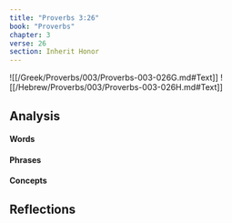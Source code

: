```yaml
---
title: "Proverbs 3:26"
book: "Proverbs"
chapter: 3
verse: 26
section: Inherit Honor
---
```

![[/Greek/Proverbs/003/Proverbs-003-026G.md#Text]]
![[/Hebrew/Proverbs/003/Proverbs-003-026H.md#Text]]

## Analysis

#### Words

#### Phrases

#### Concepts

## Reflections
